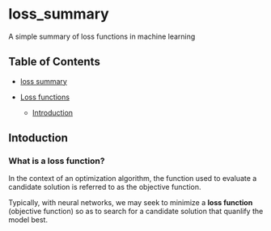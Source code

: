 # loss_summary
A simple summary of loss functions in machine learning

## Table of Contents

- [loss summary](#loss-summary)

- [Loss functions](#loss-functions)
  - [Introduction](#introduction)

## Intoduction
### What is a loss function?
In the context of an optimization algorithm, the function used to evaluate a candidate solution is referred to as the objective function.

Typically, with neural networks, we may seek to minimize a **loss function** (objective function) so as to search for a candidate solution that quanlify the model best.
